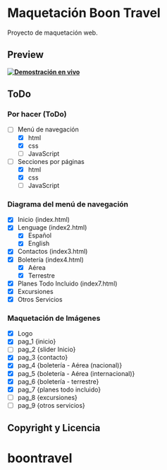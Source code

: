 # Maquetación Boon Travel

Proyecto de maquetación web.

## Preview

**[![Demostración en vivo](https://via.placeholder.com/750x450)](http://sentu.com.ve)**

## ToDo

<!-- [![GitHub license](https://img.shields.io/badge/license-MIT-blue.svg)](https://raw.githubusercontent.com/BlackrockDigital/startbootstrap-grayscale/master/LICENSE)
[![npm version](https://img.shields.io/npm/v/startbootstrap-grayscale.svg)](https://www.npmjs.com/package/startbootstrap-grayscale)
[![Build Status](https://travis-ci.org/BlackrockDigital/startbootstrap-grayscale.svg?branch=master)](https://travis-ci.org/BlackrockDigital/startbootstrap-grayscale)
[![dependencies Status](https://david-dm.org/BlackrockDigital/startbootstrap-grayscale/status.svg)](https://david-dm.org/BlackrockDigital/startbootstrap-grayscale)
[![devDependencies Status](https://david-dm.org/BlackrockDigital/startbootstrap-grayscale/dev-status.svg)](https://david-dm.org/BlackrockDigital/startbootstrap-grayscale?type=dev) -->

### Por hacer (ToDo)

- [ ] Menú de navegación
  - [x] html
  - [x] css
  - [ ] JavaScript
- [ ] Secciones por páginas
  - [x] html
  - [x] css
  - [ ] JavaScript

### Diagrama del menú de navegación

- [x] Inicio (index.html)
- [x] Lenguage (index2.html)
  - [x] Español
  - [x] English
- [x] Contactos (index3.html)
- [x] Boletería (index4.html)
  - [x] Aérea
  - [x] Terrestre
- [x] Planes Todo Incluido (index7.html)
- [x] Excursiones
- [x] Otros Servicios

### Maquetación de Imágenes

- [x] Logo
- [x] pag_1 {inicio}
- [ ] pag_2 {slider Inicio}
- [x] pag_3 {contacto}
- [x] pag_4 {boletería - Aérea (nacional)}
- [x] pag_5 {boletería - Aérea (internacional)}
- [x] pag_6 {boletería - terrestre}
- [x] pag_7 {planes todo incluido}
- [ ] pag_8 {excursiones}
- [ ] pag_9 {otros servicios}

## Copyright y Licencia

<!-- Copyright 2018. Código realizado bajo la licencia [MIT](https://github.com/BlackrockDigital/startbootstrap-grayscale/blob/gh-pages/LICENSE). -->
# boontravel
